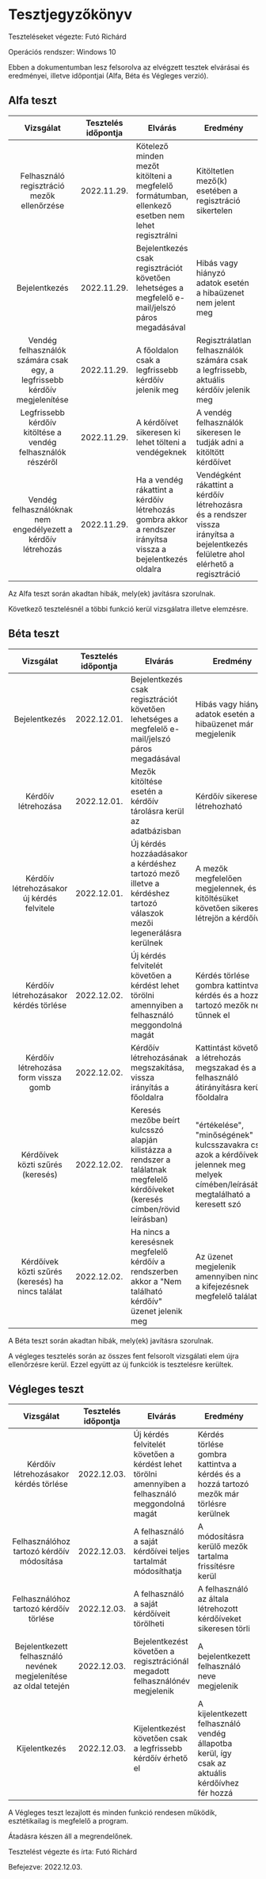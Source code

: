 # Tesztjegyzőkönyv

Teszteléseket végezte: Futó Richárd

Operációs rendszer: Windows 10

Ebben a dokumentumban lesz felsorolva az elvégzett tesztek elvárásai és eredményei, illetve időpontjai (Alfa, Béta és Végleges verzió).

## Alfa teszt

| Vizsgálat | Tesztelés időpontja | Elvárás | Eredmény | Hibák |
| :---: | --- | --- | --- | --- |
| Felhasználó regisztráció mezők ellenőrzése | 2022.11.29. | Kötelező minden mezőt kitölteni a megfelelő formátumban, ellenkező esetben nem lehet regisztrálni | Kitöltetlen mező(k) esetében a regisztráció sikertelen | - |
| Bejelentkezés | 2022.11.29. | Bejelentkezés csak regisztrációt követően lehetséges a megfelelő e-mail/jelszó páros megadásával | Hibás vagy hiányzó adatok esetén a hibaüzenet nem jelent meg | Hibaüzenet megjelenítése |
| Vendég felhasználók számára csak egy, a legfrissebb kérdőív megjelenítése | 2022.11.29. | A főoldalon csak a legfrissebb kérdőív jelenik meg | Regisztrálatlan felhasználók számára csak a legfrissebb, aktuális kérdőív jelenik meg | - |
| Legfrissebb kérdőív kitöltése a vendég felhasználók részéről | 2022.11.29. | A kérdőívet sikeresen ki lehet tölteni a vendégeknek | A vendég felhasználók sikeresen le tudják adni a kitöltött kérdőívet | - |
| Vendég felhasználóknak nem engedélyezett a kérdőív létrehozás | 2022.11.29. | Ha a vendég rákattint a kérdőív létrehozás gombra akkor a rendszer irányítsa vissza a bejelentkezés oldalra | Vendégként rákattint a kérdőív létrehozásra és a rendszer vissza irányítsa a bejelentkezés felületre ahol elérhető a regisztráció | - |

Az Alfa teszt során akadtan hibák, mely(ek) javításra szorulnak.

Következő tesztelésnél a többi funkció kerül vizsgálatra illetve elemzésre.
## Béta teszt

| Vizsgálat | Tesztelés időpontja | Elvárás | Eredmény | Hibák |
| :---: | --- | --- | --- | --- |
| Bejelentkezés | 2022.12.01. | Bejelentkezés csak regisztrációt követően lehetséges a megfelelő e-mail/jelszó páros megadásával | Hibás vagy hiányzó adatok esetén a hibaüzenet már megjelenik | - |
| Kérdőív létrehozása | 2022.12.01. | Mezők kitöltése esetén a kérdőív tárolásra kerül az adatbázisban | Kérdőív sikeresen létrehozható | - |
| Kérdőív létrehozásakor új kérdés felvitele | 2022.12.01. | Új kérdés hozzáadásakor a kérdéshez tartozó mező illetve a kérdéshez tartozó válaszok mezői legenerálásra kerülnek | A mezők megfelelően megjelennek, és a kitöltésüket követően sikeresen létrejön a kérdőív | - |
| Kérdőív létrehozásakor kérdés törlése | 2022.12.02. | Új kérdés felvitelét követően a kérdést lehet törölni amennyiben a felhasználó meggondolná magát | Kérdés törlése gombra kattintva a kérdés és a hozzá tartozó mezők nem tűnnek el | Kérdés törlése gomb nem működik megfelelően |
| Kérdőív létrehozása form vissza gomb | 2022.12.02. | Kérdőív létrehozásának megszakítása, vissza irányítás a főoldalra | Kattintást követően a létrehozás megszakad és a felhasználó átirányításra kerül a főoldalra | - |
| Kérdőívek közti szűrés (keresés) | 2022.12.02. | Keresés mezőbe beírt kulcsszó alapján kilistázza a rendszer a találatnak megfelelő kérdőíveket (keresés címben/rövid leírásban) | "értékelése", "minőségének" kulcsszavakra csak azok a kérdőívek jelennek meg melyek címében/leírásában megtalálható a keresett szó | - |
| Kérdőívek közti szűrés (keresés) ha nincs találat | 2022.12.02. | Ha nincs a keresésnek megfelelő kérdőív a rendszerben akkor a "Nem található kérdőív" üzenet jelenik meg | Az üzenet megjelenik amennyiben nincs a kifejezésnek megfelelő találat | - |


A Béta teszt során akadtan hibák, mely(ek) javításra szorulnak.

A végleges tesztelés során az összes fent felsorolt vizsgálati elem újra ellenőrzésre kerül. Ezzel együtt az új funkciók is tesztelésre kerültek.

## Végleges teszt
| Vizsgálat | Tesztelés időpontja | Elvárás | Eredmény | Hibák |
| :---: | --- | --- | --- | --- |
| Kérdőív létrehozásakor kérdés törlése | 2022.12.03. | Új kérdés felvitelét követően a kérdést lehet törölni amennyiben a felhasználó meggondolná magát | Kérdés törlése gombra kattintva a kérdés és a hozzá tartozó mezők már törlésre kerülnek | - |
| Felhasználóhoz tartozó kérdőív módosítása | 2022.12.03. | A felhasználó a saját kérdőívei teljes tartalmát módosíthatja | A módosításra kerülő mezők tartalma frissítésre kerül | - |
| Felhasználóhoz tartozó kérdőív törlése | 2022.12.03. | A felhasználó a saját kérdőíveit törölheti | A felhasználó az általa létrehozott kérdőíveket sikeresen törli | - |
| Bejelentkezett felhasználó nevének megjelenítése az oldal tetején | 2022.12.03. | Bejelentkezést követően a regisztrációnál megadott felhasználónév megjelenik | A bejelentkezett felhasználó neve megjelenik | - |
| Kijelentkezés | 2022.12.03. | Kijelentkezést követően csak a legfrissebb kérdőív érhető el | A kijelentkezett felhasználó vendég állapotba kerül, így csak az aktuális kérdőívhez fér hozzá | - |

A Végleges teszt lezajlott és minden funkció rendesen működik, esztétikailag is megfelelő a program.

Átadásra készen áll a megrendelőnek.

Tesztelést végezte és írta: Futó Richárd

Befejezve: 2022.12.03.
